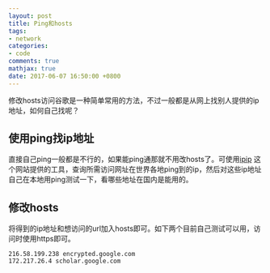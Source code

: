 ```yaml
---
layout: post
title: Ping和hosts
tags:
- network
categories:
- code
comments: true
mathjax: true
date: 2017-06-07 16:50:00 +0800
---
```

修改hosts访问谷歌是一种简单常用的方法，不过一般都是从网上找别人提供的ip地址，如何自己找呢？

## 使用ping找ip地址
直接自己ping一般都是不行的，如果能ping通那就不用改hosts了。可使用[ipip](https://www.ipip.net/ping.php) 这个网站提供的工具，查询所需访问网址在世界各地ping到的ip，然后对这些ip地址自己在本地用ping测试一下，看哪些地址在国内是能用的。

## 修改hosts
将得到的ip地址和想访问的url加入hosts即可。如下两个目前自己测试可以用，访问时使用https即可。

```
216.58.199.238 encrypted.google.com
172.217.26.4 scholar.google.com
```